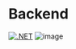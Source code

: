 # Backend
[![.NET](https://github.com/huynhdev24/TeeApp.Backend/actions/workflows/dotnet.yml/badge.svg)](https://github.com/huynhdev24/TeeApp.Backend/actions/workflows/dotnet.yml)
![image](https://github.com/huynhdev24/TeeApp.Backend/assets/124909303/c0890049-4fcf-402f-ab55-c139542e9adf)
